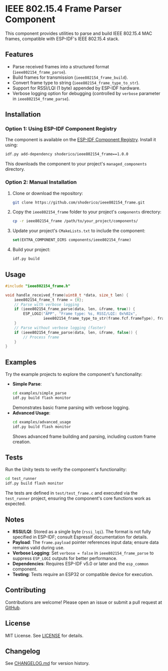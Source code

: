 # IEEE 802.15.4 Frame Parser Component

This component provides utilities to parse and build IEEE 802.15.4 MAC frames, compatible with ESP-IDF's IEEE 802.15.4 stack.

## Features
- Parse received frames into a structured format (`ieee802154_frame_parse`).
- Build frames for transmission (`ieee802154_frame_build`).
- Convert frame type to string (`ieee802154_frame_type_to_str`).
- Support for RSSI/LQI (1 byte) appended by ESP-IDF hardware.
- Verbose logging option for debugging (controlled by `verbose` parameter in `ieee802154_frame_parse`).

## Installation

### Option 1: Using ESP-IDF Component Registry
The component is available on the [ESP-IDF Component Registry](https://components.espressif.com/). Install it using:

```bash
idf.py add-dependency shoderico/ieee802154_frame==1.0.0
```

This downloads the component to your project's `managed_components` directory.

### Option 2: Manual Installation
1. Clone or download the repository:
   ```bash
   git clone https://github.com/shoderico/ieee802154_frame.git
   ```
2. Copy the `ieee802154_frame` folder to your project's `components` directory:
   ```bash
   cp -r ieee802154_frame /path/to/your_project/components/
   ```
3. Update your project's `CMakeLists.txt` to include the component:
   ```cmake
   set(EXTRA_COMPONENT_DIRS components/ieee802154_frame)
   ```
4. Build your project:
   ```bash
   idf.py build
   ```

## Usage
```c
#include "ieee802154_frame.h"

void handle_received_frame(uint8_t *data, size_t len) {
    ieee802154_frame_t frame = {0};
    // Parse with verbose logging
    if (ieee802154_frame_parse(data, len, &frame, true)) {
        ESP_LOGI("APP", "Frame type: %s, RSSI/LQI: 0x%02x",
                 ieee802154_frame_type_to_str(frame.fcf.frameType), frame.rssi_lqi);
    }
    // Parse without verbose logging (faster)
    if (ieee802154_frame_parse(data, len, &frame, false)) {
        // Process frame
    }
}
```

## Examples
Try the example projects to explore the component's functionality:
- **Simple Parse**:
  ```bash
  cd examples/simple_parse
  idf.py build flash monitor
  ```
  Demonstrates basic frame parsing with verbose logging.
- **Advanced Usage**:
  ```bash
  cd examples/advanced_usage
  idf.py build flash monitor
  ```
  Shows advanced frame building and parsing, including custom frame creation.

## Tests
Run the Unity tests to verify the component's functionality:
```bash
cd test_runner
idf.py build flash monitor
```

The tests are defined in `test/test_frame.c` and executed via the `test_runner` project, ensuring the component's core functions work as expected.

## Notes
- **RSSI/LQI**: Stored as a single byte (`rssi_lqi`). The format is not fully specified in ESP-IDF; consult Espressif documentation for details.
- **Payload**: The `frame.payload` pointer references input data; ensure data remains valid during use.
- **Verbose Logging**: Set `verbose = false` in `ieee802154_frame_parse` to suppress `ESP_LOGI` outputs for better performance.
- **Dependencies**: Requires ESP-IDF v5.0 or later and the `esp_common` component.
- **Testing**: Tests require an ESP32 or compatible device for execution.

## Contributing
Contributions are welcome! Please open an issue or submit a pull request at [GitHub](https://github.com/shoderico/ieee802154_frame).

## License
MIT License. See [LICENSE](LICENSE) for details.

## Changelog
See [CHANGELOG.md](CHANGELOG.md) for version history.